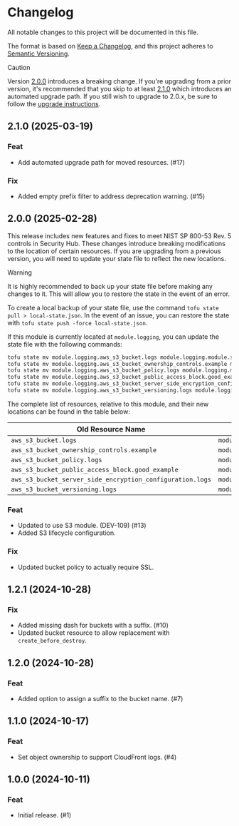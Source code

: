 # Changelog

All notable changes to this project will be documented in this file.

The format is based on [Keep a Changelog](https://keepachangelog.com/en/1.1.0/),
and this project adheres to
[Semantic Versioning](https://semver.org/spec/v2.0.0.html).

> [!CAUTION]
> Version [2.0.0] introduces a breaking change. If you're upgrading from a prior
> version, it's recommended that you skip to at least [2.1.0] which introduces an
> automated upgrade path. If you still wish to upgrade to 2.0.x, be sure to
> follow the [upgrade instructions][2.0.0].

## 2.1.0 (2025-03-19)

### Feat

- Add automated upgrade path for moved resources. (#17)

### Fix

- Added empty prefix filter to address deprecation warning. (#15)

## 2.0.0 (2025-02-28)

This release includes new features and fixes to meet NIST SP 800-53 Rev. 5
controls in Security Hub. These changes introduce breaking modifications to the
location of certain resources. If you are upgrading from a previous version, you
will need to update your state file to reflect the new locations.

> [!WARNING]
> It is highly recommended to back up your state file before making any changes
> to it. This will allow you to restore the state in the event of an error.
>
> To create a local backup of your state file, use the command `tofu state
> pull > local-state.json`. In the event of an issue, you can restore the state
> with `tofu state push -force local-state.json`.

If this module is currently located at `module.logging`, you can update the
state file with the following commands:

```bash
tofu state mv module.logging.aws_s3_bucket.logs module.logging.module.s3.aws_s3_bucket.main
tofu state mv module.logging.aws_s3_bucket_ownership_controls.example module.logging.module.s3.aws_s3_bucket_ownership_controls.main
tofu state mv module.logging.aws_s3_bucket_policy.logs module.logging.module.s3.aws_s3_bucket_policy.main
tofu state mv module.logging.aws_s3_bucket_public_access_block.good_example "module.logging.module.s3.aws_s3_bucket_public_access_block.main[0]"
tofu state mv module.logging.aws_s3_bucket_server_side_encryption_configuration.logs module.logging.module.s3.aws_s3_bucket_server_side_encryption_configuration.main
tofu state mv module.logging.aws_s3_bucket_versioning.logs module.logging.module.s3.aws_s3_bucket_versioning.main
```

The complete list of resources, relative to this module, and their new locations
can be found in the table below:

| Old Resource Name                                         | New Resource Name                                                   |
|-----------------------------------------------------------|---------------------------------------------------------------------|
| `aws_s3_bucket.logs`                                      | `module.s3.aws_s3_bucket.main`                                      |
| `aws_s3_bucket_ownership_controls.example`                | `module.s3.aws_s3_bucket_ownership_controls.main`                   |
| `aws_s3_bucket_policy.logs`                               | `module.s3.aws_s3_bucket_policy.main`                               |
| `aws_s3_bucket_public_access_block.good_example`          | `module.s3.aws_s3_bucket_public_access_block.main[0]`               |
| `aws_s3_bucket_server_side_encryption_configuration.logs` | `module.s3.aws_s3_bucket_server_side_encryption_configuration.main` |
| `aws_s3_bucket_versioning.logs`                           | `module.s3.aws_s3_bucket_versioning.main`                           |

### Feat

- Updated to use S3 module. (DEV-109) (#13)
- Added S3 lifecycle configuration.

### Fix

- Updated bucket policy to actually require SSL.

## 1.2.1 (2024-10-28)

### Fix

- Added missing dash for buckets with a suffix. (#10)
- Updated bucket resource to allow replacement with `create_before_destroy`.

## 1.2.0 (2024-10-28)

### Feat

- Added option to assign a suffix to the bucket name. (#7)

## 1.1.0 (2024-10-17)

### Feat

- Set object ownership to support CloudFront logs. (#4)

## 1.0.0 (2024-10-11)

### Feat

- Initial release. (#1)

[2.0.0]: #200-2025-02-28
[2.1.0]: #210-2025-03-19
